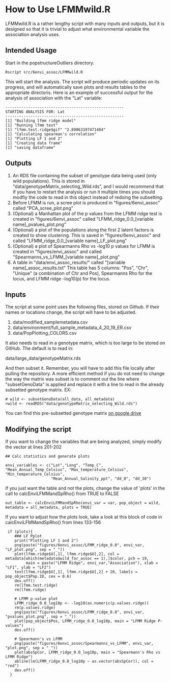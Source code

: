 # How to Use LFMMwild.R

LFMMwild.R is a rather lengthy script with many inputs and outputs, but it is designed so that it is trivial to adjust what environmental variable the association analysis uses. 

## Intended Usage

Start in the popstructureOutliers directory. 

`Rscript src/6envi_assoc/LFMMwild.R`

This will start the analysis. The script will produce periodic updates on its progress, and will automatically save plots and results tables to the appropriate directoris. Here is an example of successful output for the analysis of association with the "Lat" variable:

```
----------------------------------------------------
STARTING ANALYSIS FOR: Lat
----------------------------------------------------
[1] "Building lfmm ridge model"
[1] "Running lfmm test"
[1] "lfmm.test.ridge$gif" "2.89063197471484"   
[1] "Calculating spearman's correlation"
[1] "Plotting LF 1 and 2"
[1] "Creating data frame"
[1] "saving dataframe"
```

## Outputs

1) An RDS file containing the subset of genotype data being used (only wild populations). This is stored in "data/genotypeMatrix_selecting_Wild.rds", and I would recommend that if you have to restart the analysis or run it multiple times you should modfiy the code to read in this object instead of redoing the subsetting.
2) Before LFMM is run, a scree plot is produced in "figures/6envi_assoc" called "PCA_scree_plot.png"
3) (Optional) a Manhattan plot of the p values from the LFMM ridge test is created in "figures/6envi_assoc" called "LFMM_ridge_0.0_[variable name]_pvalues_plot.png"
4) (Optional) a plot of the populations along the first 2 latent factors is created to show clustering. This is saved in "figures/6envi_assoc" and called "LFMM_ridge_0.0_[variable name]_LF_plot.png"
5) (Optional) a plot of Spearmanns Rho vs -log10 p values for LFMM is created in "figures/envi_assoc" and called "Spearmanns_vs_LFMM_[variable name]_plot.png"
6) A table in "data/envi_assoc_results/" called "[variable name]_assoc_results.txt" This table has 5 columns: "Pos", "Chr", "Unique" (a combination of Chr and Pos), Spearmanns Rho for the locus, and LFMM ridge -log10(p) for the locus. 


## Inputs

The script at some point uses the following files, stored on Github. If their names or locations change, the script will have to be adjusted.

1) data/modified_samplemetadata.csv
2) data/environment/full_sample_metadata_4_20_19_ER.csv
3) data/PopPlotting_COLORS.csv

It also needs to read in a genotype matrix, which is too large to be stored on GitHub. The default is to read in: 

data/large_data/genotypeMatrix.rds

And then subset it. Remember, you will have to add this file locally after pulling the repository. A more efficient method if you do not need to change the way the matrix was subset is to comment out the line where "subsetGenoData" is applied and replace it with a line to read in the already subsetted genotype matrix. EX:

```
# wild <- subsetGenoData(all_data, all_metadata)
>wild <- readRDS("data/genotypeMatrix_selecting_Wild.rds")
```

You can find this pre-subsetted genotype matrix [on google drive](https://drive.google.com/open?id=14RkcdKIHvP0uX9moHsrpik3DRHwmPKAt)

## Modifying the script

If you want to change the variables that are being analyzed, simply modify the vector at lines 201-202

```
## Calc statistics and generate plots

envi_variables <- c("Lat","Long", "Temp_C", "Mean_Annual_Temp_Celsius", "Max_temperature_Celsius", "Min_temperature_Celsius",
                    "Mean_Annual_Salinity_ppt", "dd_0", "dd_30")
```

If you just want the table and not the plots, change the value of 'plots' in the call to calcEnviLFMMandSpRho() from TRUE to FALSE

```
out_table <- calcEnviLFMMandSpRho(envi_var = var, pop_object = wild, metadata = all_metadata, plots = TRUE)
```

If you want to adjust how the plots look, take a look at this block of code in calcEnviLFMMandSpRho() from lines 133-156

```
 if (plots){
    ### LF Pplot
    print("Plotting LF 1 and 2")
    png(paste("figures/6envi_assoc/LFMM_ridge_0.0", envi_var, "LF_plot.png", sep = "_"))
    plot(lfmm.ridge$U[,1], lfmm.ridge$U[,2], col = metadata[which(metadata$wild_for_assoc == 1),]$color, pch = 19, 
         main = paste("LFMM Ridge", envi_var,"Association"), xlab = "LF1", ylab = "LF2")
    text(lfmm.ridge$U[,1], lfmm.ridge$U[,2] + 20, labels = pop_object$Pop.ID, cex = 0.6)
    dev.off()
    rm(lfmm.test.ridge)
    rm(lfmm.ridge)

    # LFMM p-value plot
    LFMM_ridge_0.0_log10p <- -log10(as.numeric(p.values.ridge))
    rm(p.values.ridge)
    png(paste("figures/6envi_assoc/LFMM_ridge_0.0", envi_var, "pvalues_plot.png", sep = "_"))
    plot(pop_object$Pos, LFMM_ridge_0.0_log10p, main = "LFMM Ridge P-values")
    dev.off()
    
    # Spearmann's vs LFMM
    png(paste("figures/6envi_assoc/Spearmanns_vs_LFMM", envi_var, "plot.png", sep = "_"))
    plot(absSpCor, LFMM_ridge_0.0_log10p, main = "Spearmann's Rho vs LFMM Ridge")
    abline(lm(LFMM_ridge_0.0_log10p ~ as.vector(absSpCor)), col = "red")
    dev.off()
  }
```



